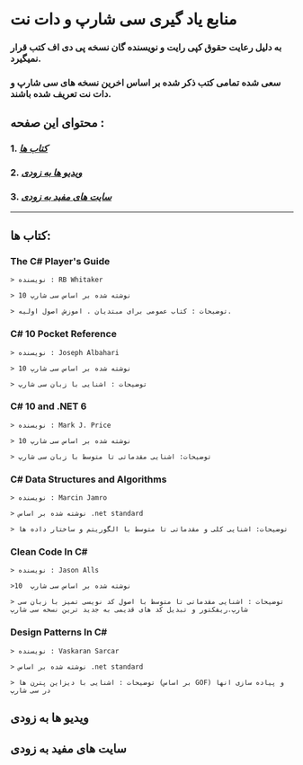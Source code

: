 
# منابع یاد گیری سی شارپ و دات نت


### به دلیل رعایت حقوق کپی رایت و نویسنده گان نسخه پی دی اف کتب قرار نمیگیرد.


### سعی شده تمامی کتب ذکر شده بر اساس اخرین نسخه های سی شارپ و دات نت تعریف شده باشند.

## محتوای این صفحه :

### 1. [*کتاب ها*](#1-کتاب-ها)
### 2. [*ویدیو ها به زودی*](#ویدیو-ها-به-زودی)
### 3. [*سایت های مفید به زودی*](#-سایت-های-مفید-به-زودی)
----------
      

## کتاب ها: 

###  **The C# Player's Guide**

`> نویسنده : RB Whitaker`

`> نوشته شده بر اساس سی شارپ 10`

`> توضیحات : کتاب عمومی برای مبتدیان . اموزش اصول اولیه.`


### **C# 10 Pocket Reference**

`> نویسنده : Joseph Albahari`

`> نوشته شده بر اساس سی شارپ 10`

`> توضیحات : اشنایی با زبان سی شارپ`
      
### **C# 10 and .NET 6**

`> نویسنده : Mark J. Price`

`> نوشته شده بر اساس سی شارپ 10`

`> توضیحات: اشنایی مقدماتی تا متوسط با زبان سی شارپ`


### **C# Data Structures and Algorithms**

`> نویسنده : Marcin Jamro`

`> نوشته شده بر اساس .net standard`

`> توضیحات: اشنایی کلی و مقدماتی تا متوسط با الگوریتم و ساختار داده ها`


### **Clean Code In C#**
`> نویسنده : Jason Alls`

`>نوشته شده بر اساس سی شارپ  10`

`> توضیحات : اشنایی مقدماتی تا متوسط با اصول کد نویسی تمیز با زبان سی شارپ.ریفکتور و تبدیل کد های قدیمی به جدید ترین نسخه سی شارپ`

### **Design Patterns In C#**

`> نویسنده : Vaskaran Sarcar`

`> نوشته شده بر اساس .net standard`

`> توضیحات : اشنایی با دیزاین پترن ها (بر اساس GOF) و پیاده سازی انها در سی شارپ`



## ویدیو ها به زودی



## سایت های مفید به زودی 